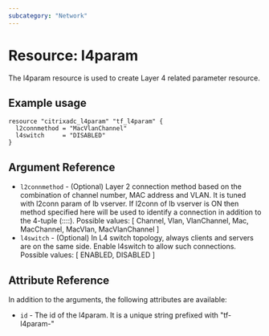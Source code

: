 ```yaml
---
subcategory: "Network"
---
```


# Resource: l4param

The l4param resource is used to create Layer 4 related parameter resource.


## Example usage

```hcl
resource "citrixadc_l4param" "tf_l4param" {
  l2connmethod = "MacVlanChannel"
  l4switch     = "DISABLED"
}
```


## Argument Reference

* `l2connmethod` - (Optional) Layer 2 connection method based on the combination of  channel number, MAC address and VLAN. It is tuned with l2conn param of lb vserver. If l2conn of lb vserver is ON then method specified here will be used to identify a connection in addition to the 4-tuple (<source IP>:<source port>::<destination IP>:<destination port>). Possible values: [ Channel, Vlan, VlanChannel, Mac, MacChannel, MacVlan, MacVlanChannel ]
* `l4switch` - (Optional) In L4 switch topology, always clients and servers are on the same side. Enable l4switch to allow such connections. Possible values: [ ENABLED, DISABLED ]


## Attribute Reference

In addition to the arguments, the following attributes are available:

* `id` - The id of the l4param. It is a unique string prefixed with "tf-l4param-"

